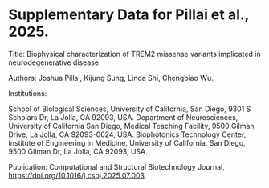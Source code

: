 # Supplementary Data for Pillai et al., 2025.

Title: Biophysical characterization of TREM2 missense variants implicated in neurodegenerative disease

Authors: Joshua Pillai, Kijung Sung, Linda Shi, Chengbiao Wu.

Institutions:

School of Biological Sciences, University of California, San Diego, 9301 S Scholars Dr, La Jolla, CA 92093, USA.
Department of Neurosciences, University of California San Diego, Medical Teaching Facility, 9500 Gilman Drive, La Jolla, CA 92093-0624, USA.
Biophotonics Technology Center, Institute of Engineering in Medicine, University of California, San Diego, 9500 Gilman Dr, La Jolla, CA 92093, USA.

Publication: Computational and Structural Biotechnology Journal, https://doi.org/10.1016/j.csbj.2025.07.003
